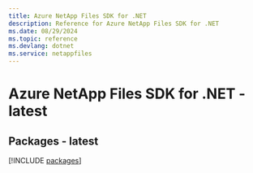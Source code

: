 ```yaml
---
title: Azure NetApp Files SDK for .NET
description: Reference for Azure NetApp Files SDK for .NET
ms.date: 08/29/2024
ms.topic: reference
ms.devlang: dotnet
ms.service: netappfiles
---
```

# Azure NetApp Files SDK for .NET - latest
## Packages - latest
[!INCLUDE [packages](netapp-files-index.md)]